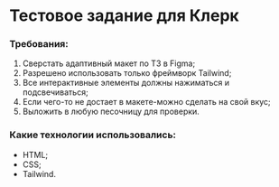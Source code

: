 # Тестовое задание для Клерк
### Требования:
1. Сверстать адаптивный макет по ТЗ в Figma;
2. Разрешено использовать только фреймворк Tailwind;
3. Все интерактивные элементы должны нажиматься и подсвечиваться;
4. Если чего-то не достает в макете-можно сделать на свой вкус;
5. Выложить в любую песочницу для проверки.

### Какие технологии использовались:
* HTML;
* CSS;
* Tailwind.
